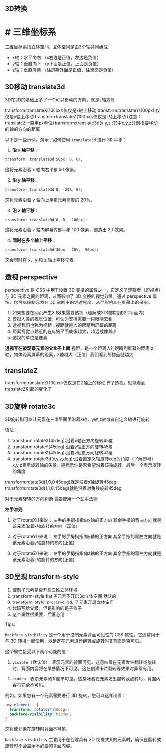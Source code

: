 ## 3D转换

# #   三维坐标系

三维坐标系指立体空间，立体空间是由3个轴共同组成

- x轴：水平向右   （x右边是正值，左边是负值）
- y轴：垂直向下   （y下面是正值，上面是负值）
- z轴：垂直屏幕    （往屏幕外面是正值，往里面是负值）


## 3D移动 translate3d

3D在2D的基础上多了一个可以移动的方向，就是z轴方向

transform:translateX(100px):仅仅是x轴上移动
transform:translateY(100px):仅仅是y轴上移动
transform:translateZ(100px):仅仅是z轴上移动 (注意：translateZ一般用px单位)
transform:translate3d(x,y,z):其中x,y,z分别指要移动的轴的方向的距离


以下是一些示例，演示了如何使用 `translate3d` 进行 3D 平移：

1. **沿 x 轴平移：**

```css
transform: translate3d(50px, 0, 0);
```

这将元素沿着 x 轴向右平移 50 像素。

2. **沿 y 轴平移：**

```css
transform: translate3d(0, -20%, 0);
```

这将元素沿着 y 轴向上平移元素高度的 20%。

3. **沿 z 轴平移：**

```css
transform: translate3d(0, 0, -100px);
```

这将元素沿着 z 轴向屏幕内部平移 100 像素，创造出 3D 效果。

4. **同时在多个轴上平移：**

```css
transform: translate3d(30px, -20%, -50px);
```

这会同时在 x、y 和 z 轴上平移元素。


## 透视 perspective

perspective 是 CSS 中用于设置 3D 变换的属性之一，它定义了观察者（即视点）与 3D 元素之间的距离，从而影响了 3D 变换的视觉效果。通过 perspective 属性，您可以控制元素在 3D 空间中的远近程度，从而影响其在屏幕上的投影。

1) 如果想要在网页产生3D效果需要透视（理解成3D物体投影2D平面内）
2) 模拟人类的视觉位置，可认为安排需要一只眼睛去看
3) 透视我们也称为视距：视距就是人的眼睛到屏幕的距离
4) 距离视觉点越近的在电脑平面成像越大，越远成像越小
5) 透视的单位是像素


**透视写在被观察元素的父盒子上面**
视距，是一个距离人的眼睛到屏幕的距离
z轴，物体距离屏幕的距离，z轴越大（正值）我们看到的物品就越大


## translateZ

transform:translateZ(100px):仅仅是在Z轴上的移动
有了透视，就能看到translateZ引起的变化了


## 3D旋转 rotate3d


3D旋转指可以让元素在三维平面里沿着x轴，y轴,z轴或者自定义轴进行旋转

语法：

1) transform:rotateX(45deg):沿着x轴正方向旋转45度
2) transform:rotateY(45deg):沿着y轴正方向旋转45度
3) transform:rotateZ(45deg):沿着z轴正方向旋转45度   
4) transform:rotate3d(x,y,z,deg):沿着自定义轴旋转deg为角度（了解即可）
x,y,z表示旋转轴的矢量，是标示你是否希望沿着该轴旋转，最后一个表示旋转的角度

transform:rotate3d(1,0,0,45deg)就是沿着x轴旋转45deg
transform:rotate3d(1,1,0,45deg)就是沿着对角线旋转45deg



对于元素旋转的方向判断 需要使用一个左手法则

**左手准则**

1) 对于rotateX()来说：
左手的手拇指指向x轴的正方向
其余手指的弯曲方向就是该元素沿着x轴旋转的方向（正值）

2) 对于rotateY()来说：
左手的手拇指指向y轴的正方向
其余手指的弯曲方向就是该元素沿着y轴旋转的方向(正值)

3) 对于rotateZ()来说：
左手的手拇指指向z轴的正方向
其余手指的弯曲方向就是该元素沿着z轴旋转的方向(正值)

 
## 3D呈现 transform-style

1) 控制子元素是否开启三维立体环境
2) transform-style:flat 子元素不开启3d立体空间 默认的
3) transform-style: preserve-3d; 子元素开启立体空间
4) 代码写给父级，但是影响的是子盒子
5) 这个属性很重要，后面必用


Tips:

`backface-visibility` 是一个用于控制元素背面可见性的 CSS 属性。它通常用于与 3D 转换一起使用，以确定在元素进行翻转或旋转时其背面是否可见。

这个属性接受以下两个可能的值：

1. `visible`（默认值）：表示元素的背面可见。这意味着在元素发生翻转或旋转时，背面内容将在某些情况下可见。这在创建卡片翻转等效果时非常有用。

2. `hidden`：表示元素的背面不可见。这意味着在元素发生翻转或旋转时，背面内容将完全不可见。

例如，如果您有一个元素需要进行 3D 旋转，您可以这样设置：

```css
.my-element   {
  transform: rotateY(180deg);
  backface-visibility: hidden;
}
```

这将使元素在旋转时背面不可见。

`backface-visibility` 主要用于在创建具有 3D 视觉效果的元素时，确保在翻转或旋转时不会显示不必要的背面内容。